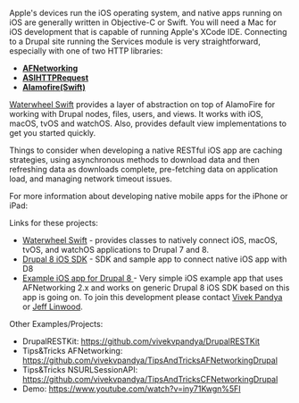 Apple's devices run the iOS operating system, and native apps running on iOS are generally written in Objective-C or Swift. You will need a Mac for iOS development that is capable of running Apple's XCode IDE. Connecting to a Drupal site running the Services module is very straightforward, especially with one of two HTTP libraries:

* [**AFNetworking**](https://github.com/AFNetworking/AFNetworking)
* [**ASIHTTPRequest**](https://github.com/pokeb/asi-http-request)
* [**Alamofire(Swift)**](https://github.com/Alamofire/Alamofire)

[Waterwheel Swift](https://github.com/kylebrowning/drupal-ios-sdk) provides a layer of abstraction on top of AlamoFire for working with Drupal nodes, files, users, and views. It works with iOS, macOS, tvOS and watchOS. Also, provides default view implementations to get you started quickly.

Things to consider when developing a native RESTful iOS app are caching strategies, using asynchronous methods to download data and then refreshing data as downloads complete, pre-fetching data on application load, and managing network timeout issues.

For more information about developing native mobile apps for the iPhone or iPad:

Links for these projects:

* [Waterwheel Swift](https://github.com/kylebrowning/drupal-ios-sdk) \- provides classes to natively connect iOS, macOS, tvOS, and watchOS applications to Drupal 7 and 8.
* [Drupal 8 iOS SDK](https://github.com/lemberg/d8iossdk) \- SDK and sample app to connect native iOS app with D8
* [Example iOS app for Drupal 8 ](https://github.com/vivekvpandya/TipsAndTricksAFNetworkingDrupal)\- Very simple iOS example app that uses AFNetworking 2.x and works on generic Drupal 8 iOS SDK based on this app is going on. To join this development please contact [Vivek Pandya](mailto:vivekvpandya@gmail.com) or [Jeff Linwood](https://www.drupal.org/user/793944/contact).

Other Examples/Projects:

* DrupalRESTKit: <https://github.com/vivekvpandya/DrupalRESTKit>
* Tips&Tricks AFNetworking: <https://github.com/vivekvpandya/TipsAndTricksAFNetworkingDrupal>
* Tips&Tricks NSURLSessionAPI: <https://github.com/vivekvpandya/TipsAndTricksCFNetworkingDrupal>
* Demo: <https://www.youtube.com/watch?v=iny71Kwgn%5FI>